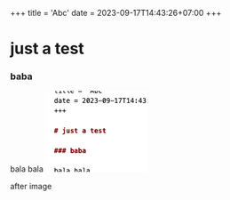 +++
title = 'Abc'
date = 2023-09-17T14:43:26+07:00
+++

# just a test

### baba

bala bala
![](images/2023-09-18-20-07-30.png)

after image